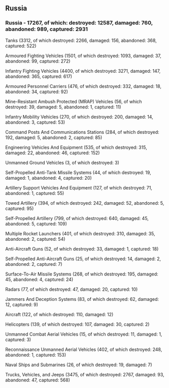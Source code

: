 
 
 ## Russia
 
 ### Russia - 17267, of which: destroyed: 12587, damaged: 760, abandoned: 989, captured: 2931

 

 

 Tanks (3312, of which destroyed: 2266, damaged: 156, abandoned: 368, captured: 522)

 Armoured Fighting Vehicles (1501, of which destroyed: 1093, damaged: 37, abandoned: 99, captured: 272)

 Infantry Fighting Vehicles (4400, of which destroyed: 3271, damaged: 147, abandoned: 365, captured: 617)

 Armoured Personnel Carriers (476, of which destroyed: 332, damaged: 18, abandoned: 34, captured: 92)

 Mine-Resistant Ambush Protected (MRAP) Vehicles (56, of which destroyed: 39, damaged: 5, abandoned: 1, captured: 11)

 Infantry Mobility Vehicles (270, of which destroyed: 200, damaged: 14, abandoned: 3, captured: 53)

 Command Posts And Communications Stations (284, of which destroyed: 192, damaged: 5, abandoned: 2, captured: 85)

 Engineering Vehicles And Equipment (535, of which destroyed: 315, damaged: 22, abandoned: 46, captured: 152)

 Unmanned Ground Vehicles (3, of which destroyed: 3)

 Self-Propelled Anti-Tank Missile Systems (44, of which destroyed: 19, damaged: 1, abandoned: 4, captured: 20)

 Artillery Support Vehicles And Equipment (127, of which destroyed: 71, abandoned: 1, captured: 55)

 Towed Artillery (394, of which destroyed: 242, damaged: 52, abandoned: 5, captured: 95)

 Self-Propelled Artillery (799, of which destroyed: 640, damaged: 45, abandoned: 5, captured: 109)

 Multiple Rocket Launchers (401, of which destroyed: 310, damaged: 35, abandoned: 2, captured: 54)

 Anti-Aircraft Guns (52, of which destroyed: 33, damaged: 1, captured: 18)

 Self-Propelled Anti-Aircraft Guns (25, of which destroyed: 14, damaged: 2, abandoned: 2, captured: 7)

 Surface-To-Air Missile Systems (268, of which destroyed: 195, damaged: 45, abandoned: 4, captured: 24)

 Radars (77, of which destroyed: 47, damaged: 20, captured: 10)

 Jammers And Deception Systems (83, of which destroyed: 62, damaged: 12, captured: 9)

 Aircraft (122, of which destroyed: 110, damaged: 12)

 Helicopters (139, of which destroyed: 107, damaged: 30, captured: 2)

 Unmanned Combat Aerial Vehicles (15, of which destroyed: 11, damaged: 1, captured: 3)

 Reconnaissance Unmanned Aerial Vehicles (402, of which destroyed: 248, abandoned: 1, captured: 153)

 Naval Ships and Submarines (26, of which destroyed: 19, damaged: 7)

 Trucks, Vehicles, and Jeeps (3475, of which destroyed: 2767, damaged: 93, abandoned: 47, captured: 568)

